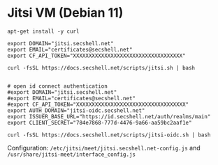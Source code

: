 # Jitsi VM (Debian 11)

```shell
apt-get install -y curl

export DOMAIN="jitsi.secshell.net"
export EMAIL="certificates@secshell.net"
export CF_API_TOKEN="XXXXXXXXXXXXXXXXXXXXXXXXXXXXXXXXXXX"

curl -fsSL https://docs.secshell.net/scripts/jitsi.sh | bash


# open id connect authentication
#export DOMAIN="jitsi.secshell.net"
#export EMAIL="certificates@secshell.net"
#export CF_API_TOKEN="XXXXXXXXXXXXXXXXXXXXXXXXXXXXXXXXXXX"
export AUTH_DOMAIN="jitsi-oidc.secshell.net"
export ISSUER_BASE_URL="https://id.secshell.net/auth/realms/main"
export CLIENT_SECRET="784e7868-777d-4476-9a66-aa59bc2aaf1e"

curl -fsSL https://docs.secshell.net/scripts/jitsi-oidc.sh | bash
```

Configuration: `/etc/jitsi/meet/jitsi.secshell.net-config.js` and `/usr/share/jitsi-meet/interface_config.js` 

